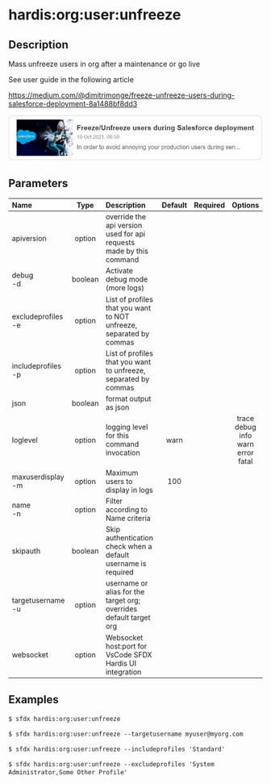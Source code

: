 <!-- This file has been generated with command 'sfdx hardis:doc:plugin:generate'. Please do not update it manually or it may be overwritten -->
# hardis:org:user:unfreeze

## Description

Mass unfreeze users in org after a maintenance or go live

See user guide in the following article

<https://medium.com/@dimitrimonge/freeze-unfreeze-users-during-salesforce-deployment-8a1488bf8dd3>

[![How to freeze / unfreeze users during a Salesforce deployment](https://github.com/hardisgroupcom/sfdx-hardis/raw/main/docs/assets/images/article-freeze.jpg)](https://medium.com/@dimitrimonge/freeze-unfreeze-users-during-salesforce-deployment-8a1488bf8dd3)

## Parameters

| Name                   |  Type   | Description                                                         | Default | Required |                        Options                        |
|:-----------------------|:-------:|:--------------------------------------------------------------------|:-------:|:--------:|:-----------------------------------------------------:|
| apiversion             | option  | override the api version used for api requests made by this command |         |          |                                                       |
| debug<br/>-d           | boolean | Activate debug mode (more logs)                                     |         |          |                                                       |
| excludeprofiles<br/>-e | option  | List of profiles that you want to NOT unfreeze, separated by commas |         |          |                                                       |
| includeprofiles<br/>-p | option  | List of profiles that you want to unfreeze, separated by commas     |         |          |                                                       |
| json                   | boolean | format output as json                                               |         |          |                                                       |
| loglevel               | option  | logging level for this command invocation                           |  warn   |          | trace<br/>debug<br/>info<br/>warn<br/>error<br/>fatal |
| maxuserdisplay<br/>-m  | option  | Maximum users to display in logs                                    |   100   |          |                                                       |
| name<br/>-n            | option  | Filter according to Name criteria                                   |         |          |                                                       |
| skipauth               | boolean | Skip authentication check when a default username is required       |         |          |                                                       |
| targetusername<br/>-u  | option  | username or alias for the target org; overrides default target org  |         |          |                                                       |
| websocket              | option  | Websocket host:port for VsCode SFDX Hardis UI integration           |         |          |                                                       |

## Examples

```shell
$ sfdx hardis:org:user:unfreeze
```

```shell
$ sfdx hardis:org:user:unfreeze --targetusername myuser@myorg.com
```

```shell
$ sfdx hardis:org:user:unfreeze --includeprofiles 'Standard'
```

```shell
$ sfdx hardis:org:user:unfreeze --excludeprofiles 'System Administrator,Some Other Profile'
```


